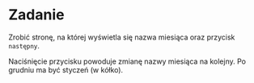 # Zadanie

Zrobić stronę, na której wyświetla się nazwa miesiąca oraz przycisk `następny`.

Naciśnięcie przycisku powoduje zmianę nazwy miesiąca na kolejny. Po grudniu ma być styczeń (w kółko).
